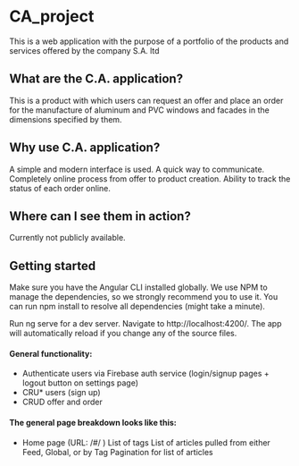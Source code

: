 # CA_project
This is a web application with the purpose of a portfolio of the products and services offered by the company S.A. ltd

## What are the C.A. application?
This is a product with which users can request an offer and place an order for the manufacture of aluminum and PVC windows and facades in the dimensions specified by them.

## Why use C.A. application?
A simple and modern interface is used.
A quick way to communicate. 
Completely online process from offer to product creation. 
Ability to track the status of each order online.

## Where can I see them in action?
Currently not publicly available.

## Getting started
Make sure you have the Angular CLI installed globally. We use NPM to manage the dependencies, so we strongly recommend you to use it. You can run npm install to resolve all dependencies (might take a minute).

Run ng serve for a dev server. Navigate to http://localhost:4200/. The app will automatically reload if you change any of the source files.

#### General functionality:

- Authenticate users via Firebase auth service (login/signup pages + logout button on settings page)
- CRU* users (sign up)
- CRUD offer and order

#### The general page breakdown looks like this:

- Home page (URL: /#/ )
List of tags
List of articles pulled from either Feed, Global, or by Tag
Pagination for list of articles




